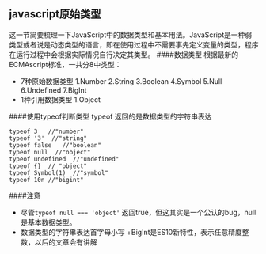 ## javascript原始类型
这一节简要梳理一下JavaScript中的数据类型和基本用法。JavaScript是一种弱类型或者说是动态类型的语言，即在使用过程中不需要事先定义变量的类型，程序在运行过程中会根据实际情况自行决定其类型。
####数据类型
根据最新的ECMAscript标准，一共分8中类型：
* 7种原始数据类型
1.Number
2.String
3.Boolean
4.Symbol
5.Null
6.Undefined
7.BigInt
* 1种引用数据类型
1.Object

####使用typeof判断类型
typeof 返回的是数据类型的字符串表达
````
typeof 3   //"number"
typeof '3'  //"string"
typeof false   //"boolean"
typeof null  //"object"
typeof undefined  //"undefined"
typeof {}  // "object"
typeof Symbol(1)  //"symbol"
typeof 10n //"bigint"
````
####注意
+ 尽管`typeof null === 'object'` 返回true，但这其实是一个公认的bug，null是基本数据类型。
+ 数据类型的字符串表达首字母小写
+BigInt是ES10新特性，表示任意精度整数，以后的文章会有讲解

